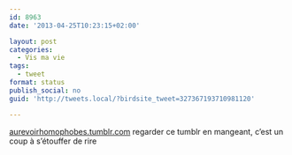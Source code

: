 ```yaml
---
id: 8963
date: '2013-04-25T10:23:15+02:00'

layout: post
categories:
  - Vis ma vie
tags:
  - tweet
format: status
publish_social: no
guid: 'http://tweets.local/?birdsite_tweet=327367193710981120'

---
```


[aurevoirhomophobes.tumblr.com](http://aurevoirhomophobes.tumblr.com/) regarder ce tumblr en mangeant, c’est un coup à s’étouffer de rire